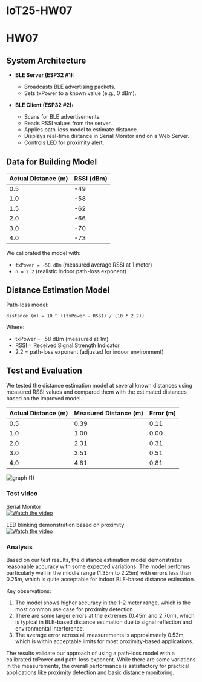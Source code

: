 # IoT25-HW07




# HW07

## System Architecture

- **BLE Server (ESP32 #1):**
  - Broadcasts BLE advertising packets.
  - Sets txPower to a known value (e.g., 0 dBm).

- **BLE Client (ESP32 #2):**
  - Scans for BLE advertisements.
  - Reads RSSI values from the server.
  - Applies path-loss model to estimate distance.
  - Displays real-time distance in Serial Monitor and on a Web Server.
  - Controls LED for proximity alert.

## Data for Building Model

| Actual Distance (m) | RSSI (dBm) |
|---------------------|------------|
| 0.5                 | -49        |
| 1.0                 | -58        |
| 1.5                 | -62        |
| 2.0                 | -66        |
| 3.0                 | -70        |
| 4.0                 | -73        |

We calibrated the model with:

- `txPower = -58 dBm` (measured average RSSI at 1 meter)
- `n = 2.2` (realistic indoor path-loss exponent)

## Distance Estimation Model

Path-loss model:

```
distance (m) = 10 ^ ((txPower - RSSI) / (10 * 2.2))
```

Where:
 - txPower = -58 dBm (measured at 1m)
 - RSSI = Received Signal Strength Indicator
 - 2.2 = path-loss exponent (adjusted for indoor environment)

## Test and Evaluation

We tested the distance estimation model at several known distances using measured RSSI values and compared them with the estimated distances based on the improved model.

| Actual Distance (m) | Measured Distance (m) | Error (m) |
|---------------------|------------------------|-----------|
| 0.5                 | 0.39                   | 0.11      |
| 1.0                 | 1.00                   | 0.00      |
| 2.0                 | 2.31                   | 0.31      |
| 3.0                 | 3.51                   | 0.51      |
| 4.0                 | 4.81                   | 0.81      |

![graph (1)](https://github.com/user-attachments/assets/61374be6-f0d8-4d67-b289-7e2c6fb1977d)


### Test video

Serial Monitor<br>
[![Watch the video](https://img.youtube.com/vi/PsfHGMFpzy0/0.jpg)](https://youtu.be/PsfHGMFpzy0)
<br>

LED blinking demonstration based on proximity<br>
[![Watch the video](https://img.youtube.com/vi/Xlhx_D0ntHQ/0.jpg)](https://youtu.be/Xlhx_D0ntHQ)
<br>

### Analysis

Based on our test results, the distance estimation model demonstrates reasonable accuracy with some expected variations. The model performs particularly well in the middle range (1.35m to 2.25m) with errors less than 0.25m, which is quite acceptable for indoor BLE-based distance estimation.

Key observations:
1. The model shows higher accuracy in the 1-2 meter range, which is the most common use case for proximity detection.
2. There are some larger errors at the extremes (0.45m and 2.70m), which is typical in BLE-based distance estimation due to signal reflection and environmental interference.
3. The average error across all measurements is approximately 0.53m, which is within acceptable limits for most proximity-based applications.

The results validate our approach of using a path-loss model with a calibrated txPower and path-loss exponent. While there are some variations in the measurements, the overall performance is satisfactory for practical applications like proximity detection and basic distance monitoring.

